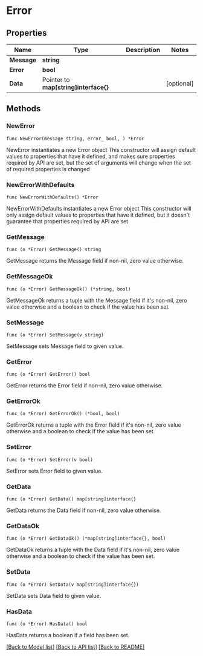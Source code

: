 # Error

## Properties

Name | Type | Description | Notes
------------ | ------------- | ------------- | -------------
**Message** | **string** |  | 
**Error** | **bool** |  | 
**Data** | Pointer to **map[string]interface{}** |  | [optional] 

## Methods

### NewError

`func NewError(message string, error_ bool, ) *Error`

NewError instantiates a new Error object
This constructor will assign default values to properties that have it defined,
and makes sure properties required by API are set, but the set of arguments
will change when the set of required properties is changed

### NewErrorWithDefaults

`func NewErrorWithDefaults() *Error`

NewErrorWithDefaults instantiates a new Error object
This constructor will only assign default values to properties that have it defined,
but it doesn't guarantee that properties required by API are set

### GetMessage

`func (o *Error) GetMessage() string`

GetMessage returns the Message field if non-nil, zero value otherwise.

### GetMessageOk

`func (o *Error) GetMessageOk() (*string, bool)`

GetMessageOk returns a tuple with the Message field if it's non-nil, zero value otherwise
and a boolean to check if the value has been set.

### SetMessage

`func (o *Error) SetMessage(v string)`

SetMessage sets Message field to given value.


### GetError

`func (o *Error) GetError() bool`

GetError returns the Error field if non-nil, zero value otherwise.

### GetErrorOk

`func (o *Error) GetErrorOk() (*bool, bool)`

GetErrorOk returns a tuple with the Error field if it's non-nil, zero value otherwise
and a boolean to check if the value has been set.

### SetError

`func (o *Error) SetError(v bool)`

SetError sets Error field to given value.


### GetData

`func (o *Error) GetData() map[string]interface{}`

GetData returns the Data field if non-nil, zero value otherwise.

### GetDataOk

`func (o *Error) GetDataOk() (*map[string]interface{}, bool)`

GetDataOk returns a tuple with the Data field if it's non-nil, zero value otherwise
and a boolean to check if the value has been set.

### SetData

`func (o *Error) SetData(v map[string]interface{})`

SetData sets Data field to given value.

### HasData

`func (o *Error) HasData() bool`

HasData returns a boolean if a field has been set.


[[Back to Model list]](../README.md#documentation-for-models) [[Back to API list]](../README.md#documentation-for-api-endpoints) [[Back to README]](../README.md)


